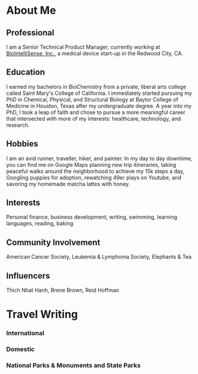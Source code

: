 # About Me
## **Professional**

I am a Senior Technical Product Manager, currently working at [BioIntelliSense, Inc.](https://www.biointellisense.com/), a medical device start-up in the Redwood City, CA. 

## **Education**

I earned my bachelors in BioChemistry from a private, liberal arts college called Saint Mary's College of California. I immediately started pursuing my PhD in Chemical, Physical, and Structural Biology at Baylor College of Medicine in Houston, Texas after my undergraduate degree. A year into my PhD, I took a leap of faith and chose to pursue a more meaningful career that intersected with more of my interests: healthcare, technology, and research. 

## **Hobbies**

I am an avid runner, traveller, hiker, and painter. In my day to day downtime, you can find me on Google Maps planning new trip itineraries, taking peaceful walks around the neighborhood to achieve my 15k steps a day, Googling puppies for adoption, rewatching 49er plays on Youtube, and savoring my homemade matcha lattes with honey. 

## **Interests**

Personal finance, business development, writing, swimming, learning languages, reading, baking 

## **Community Involvement**

American Cancer Society, Leukemia & Lymphoma Society, Elephants & Tea

## **Influencers**

Thich Nhat Hanh, Brene Brown, Reid Hoffman 

# Travel Writing 

### **International**

### **Domestic**

### **National Parks & Monuments and State Parks**

